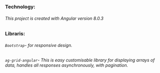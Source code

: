 ### Technology:
###### This project is created with Angular version 8.0.3

### Libraris:
###### `Bootstrap`- for responsive design.
###### `ag-grid-angular`- This is easy customisable library for displaying arrays of data, handles all responses asynchronously, with pagination.



